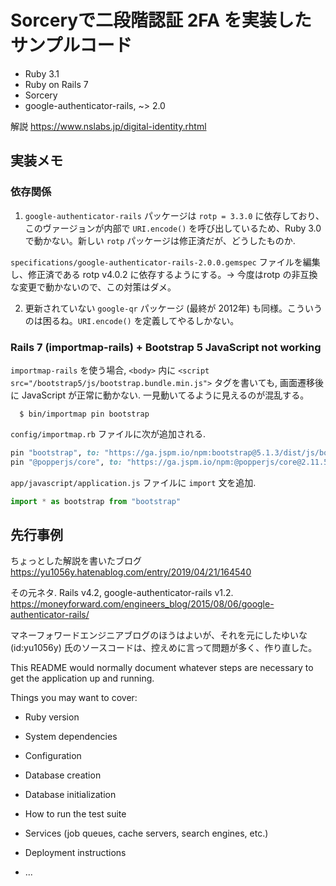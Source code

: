 # Sorceryで二段階認証 2FA を実装したサンプルコード

 - Ruby 3.1
 - Ruby on Rails 7
 - Sorcery
 - google-authenticator-rails, ~> 2.0

解説 https://www.nslabs.jp/digital-identity.rhtml



## 実装メモ

### 依存関係

 1. `google-authenticator-rails` パッケージは `rotp = 3.3.0` に依存しており、このヴァージョンが内部で `URI.encode()` を呼び出しているため、Ruby 3.0 で動かない。新しい `rotp` パッケージは修正済だが、どうしたものか.

`specifications/google-authenticator-rails-2.0.0.gemspec` ファイルを編集し、修正済である rotp v4.0.2 に依存するようにする。-> 今度はrotp の非互換な変更で動かないので、この対策はダメ。

 2. 更新されていない `google-qr` パッケージ (最終が 2012年) も同様。こういうのは困るね。`URI.encode()` を定義してやるしかない。


### Rails 7 (importmap-rails) + Bootstrap 5 JavaScript not working

`importmap-rails` を使う場合, `<body>` 内に `<script src="/bootstrap5/js/bootstrap.bundle.min.js">` タグを書いても, 画面遷移後に JavaScript が正常に動かない. 一見動いてるように見えるのが混乱する。

```shell
  $ bin/importmap pin bootstrap
```
`config/importmap.rb` ファイルに次が追加される.

```ruby
pin "bootstrap", to: "https://ga.jspm.io/npm:bootstrap@5.1.3/dist/js/bootstrap.esm.js"
pin "@popperjs/core", to: "https://ga.jspm.io/npm:@popperjs/core@2.11.5/lib/index.js"
```

`app/javascript/application.js` ファイルに `import` 文を追加.

```javascript
import * as bootstrap from "bootstrap"
```




## 先行事例

ちょっとした解説を書いたブログ  
https://yu1056y.hatenablog.com/entry/2019/04/21/164540

その元ネタ. Rails v4.2, google-authenticator-rails v1.2.
https://moneyforward.com/engineers_blog/2015/08/06/google-authenticator-rails/

マネーフォワードエンジニアブログのほうはよいが、それを元にしたゆいな (id:yu1056y) 氏のソースコードは、控えめに言って問題が多く、作り直した。




This README would normally document whatever steps are necessary to get the
application up and running.

Things you may want to cover:

* Ruby version

* System dependencies

* Configuration

* Database creation

* Database initialization

* How to run the test suite

* Services (job queues, cache servers, search engines, etc.)

* Deployment instructions

* ...
